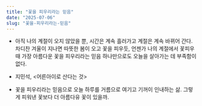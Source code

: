 ```yaml
---
title: "꽃을 피우리라는 믿음"
date: "2025-07-06"
slug: "꽃을-피우리라는-믿음"
---
```


- 아직 나의 계절이 오지 않았을 뿐, 시간은 계속 흘러가고 계절은 계속 바뀌어 간다. 차디찬 겨울이 지나면 따뜻한 봄이 오고 꽃을 피우듯, 언젠가 나의 계절에서 꽃피우 때 가장 아름다운 꽃을 피우리라는 믿음 하나만으로도 오늘을 살아가는 데 부족함이 없다.

- 지민석, <어른아이로 산다는 것>

- 꽃을 피우리라는 믿음으로 오늘 하루를 거름으로 여기고 기꺼이 인내하는 삶. 그렇게 피워낸 꽃보다 더 아름다유 꽃이 있을까.
